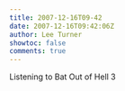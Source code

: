 ```yaml
---
title: 2007-12-16T09-42
date: 2007-12-16T09:42:06Z
author: Lee Turner
showtoc: false
comments: true
---
```


Listening to Bat Out of Hell 3

